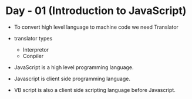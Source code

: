 # Day - 01 (Introduction to JavaScript)


- To convert high level language to machine code we need Translator
- translator types
    - Interpretor
    - Conpiler

- JavaScript is a high level programming language.    
- Javascript is client side programming language.
- VB script is also a client side scripting language before Javascript.
